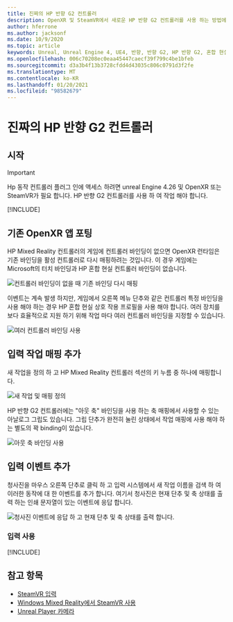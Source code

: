```yaml
---
title: 진짜의 HP 반향 G2 컨트롤러
description: OpenXR 및 SteamVR에서 새로운 HP 반향 G2 컨트롤러를 사용 하는 방법에 대해 알아봅니다.
author: hferrone
ms.author: jacksonf
ms.date: 10/9/2020
ms.topic: article
keywords: Unreal, Unreal Engine 4, UE4, 반향, 반향 G2, HP 반향 G2, 혼합 현실, 개발, 동작 컨트롤러, 사용자 입력, 기능, 새 프로젝트, 에뮬레이터, 설명서, 가이드, 기능, holograms, 게임 개발, 혼합 현실 헤드셋, windows mixed reality 헤드셋, 가상 현실 헤드셋
ms.openlocfilehash: 006c70208ec0eaa45447caecf39f799c4be1bfeb
ms.sourcegitcommit: d3a3b4f13b3728cfdd4d43035c806c0791d3f2fe
ms.translationtype: MT
ms.contentlocale: ko-KR
ms.lasthandoff: 01/20/2021
ms.locfileid: "98582679"
---
```

# <a name="hp-reverb-g2-controllers-in-unreal"></a>진짜의 HP 반향 G2 컨트롤러 

## <a name="getting-started"></a>시작

> [!IMPORTANT]
> Hp 동작 컨트롤러 플러그 인에 액세스 하려면 unreal Engine 4.26 및 OpenXR 또는 SteamVR가 필요 합니다. HP 반향 G2 컨트롤러를 사용 하 여 작업 해야 합니다.

[!INCLUDE[](includes/tabs-g2-controllers-in-unreal.md)]

## <a name="porting-an-existing-openxr-app"></a>기존 OpenXR 앱 포팅 

HP Mixed Reality 컨트롤러의 게임에 컨트롤러 바인딩이 없으면 OpenXR 런타임은 기존 바인딩을 활성 컨트롤러로 다시 매핑하려는 것입니다.  이 경우 게임에는 Microsoft의 터치 바인딩과 HP 혼합 현실 컨트롤러 바인딩이 없습니다.

![컨트롤러 바인딩이 없을 때 기존 바인딩 다시 매핑](images/reverb-g2-img-04.png)

이벤트는 계속 발생 하지만, 게임에서 오른쪽 메뉴 단추와 같은 컨트롤러 특정 바인딩을 사용 해야 하는 경우 HP 혼합 현실 상호 작용 프로필을 사용 해야 합니다.  여러 장치를 보다 효율적으로 지원 하기 위해 작업 마다 여러 컨트롤러 바인딩을 지정할 수 있습니다.
   
![여러 컨트롤러 바인딩 사용](images/reverb-g2-img-05.png)

## <a name="adding-input-action-mappings"></a>입력 작업 매핑 추가 

새 작업을 정의 하 고 HP Mixed Reality 컨트롤러 섹션의 키 누름 중 하나에 매핑합니다.

![새 작업 및 매핑 정의](images/reverb-g2-img-02.png)

HP 반향 G2 컨트롤러에는 "아웃 축" 바인딩을 사용 하는 축 매핑에서 사용할 수 있는 아날로그 그립도 있습니다.  그립 단추가 완전히 눌린 상태에서 작업 매핑에 사용 해야 하는 별도의 꽉 binding이 있습니다. 

![아웃 축 바인딩 사용](images/reverb-g2-img-03.png)

## <a name="adding-input-events"></a>입력 이벤트 추가

청사진을 마우스 오른쪽 단추로 클릭 하 고 입력 시스템에서 새 작업 이름을 검색 하 여 이러한 동작에 대 한 이벤트를 추가 합니다.  여기서 청사진은 현재 단추 및 축 상태를 출력 하는 인쇄 문자열이 있는 이벤트에 응답 합니다.

![청사진 이벤트에 응답 하 고 현재 단추 및 축 상태를 출력 합니다.](images/reverb-g2-img-06.png)

### <a name="using-input"></a>입력 사용 

[!INCLUDE[](includes/tabs-g2-controller-mapping-in-unreal.md)]

## <a name="see-also"></a>참고 항목
* [SteamVR 입력](https://docs.unrealengine.com/Platforms/VR/SteamVR/HowTo/SteamVRInput/index.html)
* [Windows Mixed Reality에서 SteamVR 사용](/windows/mixed-reality/enthusiast-guide/using-steamvr-with-windows-mixed-reality)
* [Unreal Player 카메라](https://docs.unrealengine.com/Programming/Tutorials/PlayerCamera/3/index.html)
